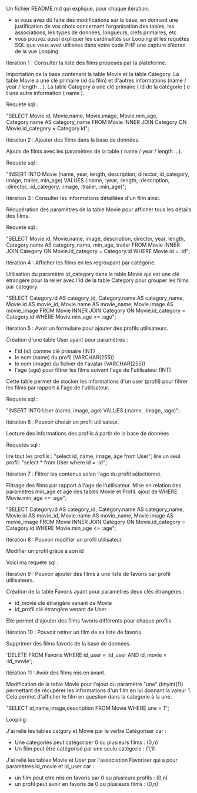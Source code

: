 Un fichier README.md qui explique, pour chaque itération:
- si vous avez dû faire des modifications sur la base, en donnant une
justification de vos choix concernant l’organisation des tables, les
associations, les types de données, longueurs, clefs primaires, etc
- vous pouvez aussi expliquer les cardinalités sur Looping et les
requêtes SQL que vous avez utilisées dans votre code PHP
une capture d’écran de la vue Looping


Itération 1 : Consulter la liste des films proposés par la plateforme.

Importation de la base contenant la table Movie et la table Category.
La table Movie a une clé primaire (id du film) et d'autres informations (name / year / length ...).
La table Category a une clé primaire ( id de la catégorie ) e t une autre information ( name ).

Requete sql :

"SELECT Movie.id, Movie.name, Movie.image, Movie.min_age, Category.name AS category_name 
            FROM Movie 
            INNER JOIN Category ON Movie.id_category = Category.id";


Itération 2 : Ajouter des films dans la base de données.


Ajouts de films avec les paramètres de la table ( name / year / length ...).

Requete sql :

"INSERT INTO Movie (name, year, length, description, director, id_category, image, trailer, min_age) 
                VALUES (:name, :year, :length, :description, :director, :id_category, :image, :trailer, :min_age)";


Itération 3 : Consulter les informations détaillées d'un film ainsi.

Récupération des paramètres de la table Movie pour afficher tous les
détails des films.

Requete sql :

"SELECT Movie.id, Movie.name, image, description, director, year, length, Category.name AS category_name, min_age, trailer FROM Movie
    INNER JOIN Category ON Movie.id_category = Category.id WHERE Movie.id = :id";

Itération 4 : Afficher les films en les regroupant par catégorie.

Utilisation du paramètre id_category dans la table Movie qui est une
clé étrangère pour la relier avec l'id de la table Category pour grouper les films par category



"SELECT Category.id AS category_id, Category.name AS category_name, 
                   Movie.id AS movie_id, Movie.name AS movie_name, Movie.image AS movie_image
            FROM Movie 
            INNER JOIN Category ON Movie.id_category = Category.id
            WHERE Movie.min_age <= :age";

Itération 5 : Avoir un formulaire pour ajouter des profils utilisateurs.

Création d'une table User ayant pour paramètres :
- l'id (id) comme clé primaire (INT)
- le nom (name) du profil (VARCHAR(255))
- le nom (image) du fichier de l'avatar (VARCHAR(255))
- l'age (age) pour filtrer les films suivant l'age de l'utilisateur (INT)

Cette table permet de stocker les informations d'un user 
(profil) pour filtrer les films par rapport à l'age de l'utilisateur.

Requete sql :

"INSERT INTO User (name, image, age) VALUES (:name, :image, :age)";

Itération 6 : Pouvoir choisir un profil utilisateur.

Lecture des informations des profils à partir de la base de données

Requetes sql :

lire tout les profils :
"select id, name, image, age from User";
lire un seul profil:
"select * from User where id = :id";

Itération 7 : Filtrer les contenus selon l'age du profil sélectionné.

Filtrage des films par rapport à l'age de l'utilisateur. Mise en relation des paramètres min_age et age des tables Movie et Profil. ajout de  WHERE Movie.min_age <= :age"; 

"SELECT Category.id AS category_id, Category.name AS category_name, 
                   Movie.id AS movie_id, Movie.name AS movie_name, Movie.image AS movie_image
            FROM Movie 
            INNER JOIN Category ON Movie.id_category = Category.id
            WHERE Movie.min_age <= :age"; 

Itération 8 : Pouvoir modifier un profil utilisateur.

Modifier un profil grâce à son id

Voici ma requete sql :



Itération 9 : Pouvoir ajouter des films à une liste de favoris par
profil utilisateurs.

Création de la table Favoris ayant pour paramètres deux clés étrangères :
- id_movie clé étrangère venant de Movie
- id_profil clé étrangère venant de User

Elle permet d'ajouter des films favoris différents pour chaque profils

Itération 10 : Pouvoir retirer un film de sa liste de favoris.

Supprimer des films favoris de la base de données.

'DELETE FROM Favoris 
        WHERE id_user = :id_user AND id_movie = :id_movie';

Itération 11 : Avoir des films mis en avant.

Modification de la table Movie pour l'ajout du paramètre "une"
(tinyint(1)) permettant de récupérer les informations d'un film en lui donnant la valeur 1.
Cela permet d'afficher le film en question dans la categorie à la une.

"SELECT id,name,image,description FROM Movie WHERE une = 1";

Looping :

J'ai relié les tables catgory et Movie par le verbe Catégoriser car :
- Une categories peut catégoriser 0 ou plusieurs films : (0,n)
- Un film peut être catégorisé par une seule catégorie : (1,1)

J'ai relié les tables Movie et User par l'association Favoriser qui a pour paramètres id_movie et id_user car :
- un film peut etre mis en favoris par 0 ou plusieurs profils : (0,n)
- un profil peut avoir en favoris de 0 ou plusieurs films : (0,n)

